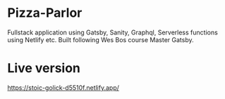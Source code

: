 # Pizza-Parlor

Fullstack application using Gatsby, Sanity, Graphql, Serverless functions using Netlify etc. Built following Wes Bos course Master Gatsby.

# Live version

https://stoic-golick-d5510f.netlify.app/
